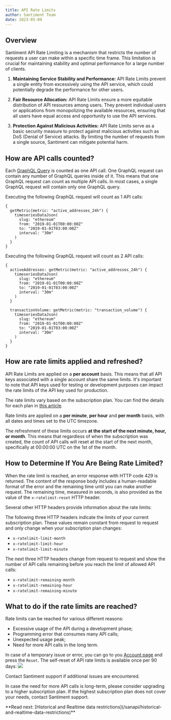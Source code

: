```yaml
---
title: API Rate Limits
author: Santiment Team
date: 2023-05-09
---
```


## Overview

Santiment API Rate Limiting is a mechanism that restricts the number of
requests a user can make within a specific time frame. This limitation is
crucial for maintaining stability and optimal performance for a large number of
clients.

1. **Maintaining Service Stability and Performance:** API Rate Limits prevent a
   single entity from excessively using the API service, which could
   potentially degrade the performance for other users.

2. **Fair Resource Allocation:** API Rate Limits ensure a more equitable
   distribution of API resources among users. They prevent individual users or
   applications from monopolizing the available resources, ensuring that all
   users have equal access and opportunity to use the API services.

3. **Protection Against Malicious Activities:** API Rate Limits serve as a
   basic security measure to protect against malicious activities such as DoS
   (Denial of Service) attacks. By limiting the number of requests from a
   single source, Santiment can mitigate potential harm.

## How are API calls counted?

Each [GraphQL Query](https://academy.santiment.net/glossary/#query) is counted
as one API call. One GraphQL request can contain any number of GraphQL queries
inside of it. This means that one GraphQL request can count as multiple API
calls. In most cases, a single GraphQL request will contain only one GraphQL
query.

Executing the following GraphQL request will count as 1 API calls:

```graphql-explorer
{
  getMetric(metric: "active_addresses_24h") {
    timeseriesDataJson(
      slug: "ethereum"
      from: "2019-01-01T00:00:00Z"
      to: "2019-01-01T03:00:00Z"
      interval: "30m"
    )
  }
}
```

Executing the following GraphQL request will count as 2 API calls:

```graphql-explorer
{
  activeAddresses: getMetric(metric: "active_addresses_24h") {
    timeseriesDataJson(
      slug: "ethereum"
      from: "2019-01-01T00:00:00Z"
      to: "2019-01-01T03:00:00Z"
      interval: "30m"
    )
  }

  transactionVolume: getMetric(metric: "transaction_volume") {
    timeseriesDataJson(
      slug: "ethereum"
      from: "2019-01-01T00:00:00Z"
      to: "2019-01-01T03:00:00Z"
      interval: "30m"
    )
  }
}
```

## How are rate limits applied and refreshed?

API Rate Limits are applied on a **per account** basis. This means that all API
keys associated with a single account share the same limits. It's important to
note that API keys used for testing or development purposes can impact the rate
limits of the API key used for production.

The rate limits vary based on the subscription plan. You can find the details
for each plan in [this article](products-and-plans/sanapi-plans).

Rate limits are applied on a **per minute**, **per hour** and **per month**
basis, with all dates and times set to the UTC timezone.

The refreshment of these limits occurs **at the start of the next minute, hour,
or month**. This means that regardless of when the subscription was created,
the count of API calls will reset at the start of the next month, specifically
at 00:00:00 UTC on the 1st of the month.

## How to Determine If You Are Being Rate Limited?

When the rate limit is reached, an error response with HTTP code 429 is
returned. The content of the response body includes a human-readable format of
the error and the remaining time until you can make another request. The
remaining time, measured in seconds, is also provided as the value of the
`x-ratelimit-reset` HTTP header.

Several other HTTP headers provide information about the rate limits:

The following three HTTP headers indicate the limits of your current
subscription plan. These values remain constant from request to request and
only change when your subscription plan changes:

- `x-ratelimit-limit-month`
- `x-ratelimit-limit-hour`
- `x-ratelimit-limit-minute`

The next three HTTP headers change from request to request and show the number
of API calls remaining before you reach the limit of allowed API calls:

- `x-ratelimit-remaining-month`
- `x-ratelimit-remaining-hour`
- `x-ratelimit-remaining-minute`

## What to do if the rate limits are reached?

Rate limits can be reached for various different reasons:

- Excessive usage of the API during a development phase;
- Programming error that consumes many API calls;
- Unexpected usage peak;
- Need for more API calls in the long term.

In case of a temporary issue or error, you can go to you [Account page](https://app.santiment.net/account#api-keys)
and press the `Reset`. The self-reset of API rate limits is available once per 90 days:
![](./reset_api_rate_limits.png)

Contact Santiment support if additional issues are encountered.

In case the need for more API calls is long-term, please consider upgrading to a higher subscription plan.
If the highest subscription plan does not cover your needs, contact Santiment support.

<Notebox type="none">
**Read next: [Historical and Realtime data restrictions](/sanapi/historical-and-realtime-data-restrictions)**
</Notebox>
